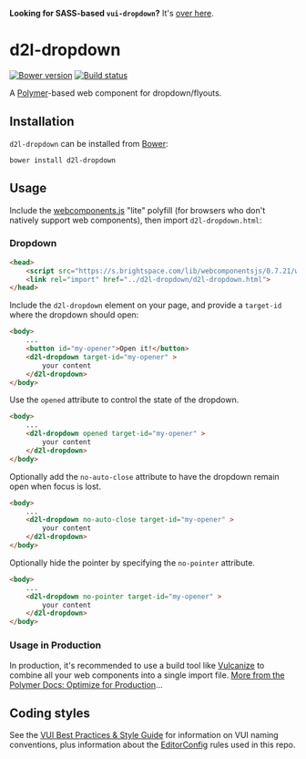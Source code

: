 **Looking for SASS-based `vui-dropdown`?** It's [over here](https://github.com/Brightspace/valence-ui-dropdown/tree/sass).

# d2l-dropdown
[![Bower version][bower-image]][bower-url]
[![Build status][ci-image]][ci-url]

A [Polymer](https://www.polymer-project.org/1.0/)-based web component for dropdown/flyouts.

## Installation

`d2l-dropdown` can be installed from [Bower][bower-url]:
```shell
bower install d2l-dropdown
```

## Usage

Include the [webcomponents.js](http://webcomponents.org/polyfills/) "lite" polyfill (for browsers who don't natively support web components), then import `d2l-dropdown.html`:

### Dropdown

```html
<head>
	<script src="https://s.brightspace.com/lib/webcomponentsjs/0.7.21/webcomponents-lite.min.js"></script>
	<link rel="import" href="../d2l-dropdown/d2l-dropdown.html">
</head>
```

Include the `d2l-dropdown` element on your page, and provide a `target-id` where the dropdown should open:

```html
<body>
	...
	<button id="my-opener">Open it!</button>
	<d2l-dropdown target-id="my-opener" >
		your content
	</d2l-dropdown>
</body>
```

Use the `opened` attribute to control the state of the dropdown.

```html
<body>
	...
	<d2l-dropdown opened target-id="my-opener" >
		your content
	</d2l-dropdown>
</body>
```

Optionally add the `no-auto-close` attribute to have the dropdown remain open when focus is lost.

```html
<body>
	...
	<d2l-dropdown no-auto-close target-id="my-opener" >
		your content
	</d2l-dropdown>
</body>
```

Optionally hide the pointer by specifying the `no-pointer` attribute.

```html
<body>
	...
	<d2l-dropdown no-pointer target-id="my-opener" >
		your content
	</d2l-dropdown>
</body>
```

### Usage in Production

In production, it's recommended to use a build tool like [Vulcanize](https://github.com/Polymer/vulcanize) to combine all your web components into a single import file. [More from the Polymer Docs: Optimize for Production](https://www.polymer-project.org/1.0/tools/optimize-for-production.html)...

## Coding styles

See the [VUI Best Practices & Style Guide](https://github.com/Brightspace/valence-ui-docs/wiki/Best-Practices-&-Style-Guide) for information on VUI naming conventions, plus information about the [EditorConfig](http://editorconfig.org) rules used in this repo.

[bower-url]: http://bower.io/search/?q=d2l-dropdown
[bower-image]: https://img.shields.io/bower/v/d2l-dropdown.svg
[ci-url]: https://travis-ci.org/Brightspace/d2l-dropdown-ui
[ci-image]: https://travis-ci.org/Brightspace/d2l-dropdown-ui.svg?branch=master
